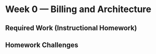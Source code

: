 # Week 0 — Billing and Architecture

## Required Work (Instructional Homework)

## Homework Challenges
